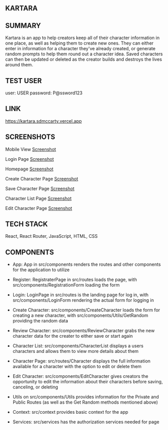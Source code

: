 ## KARTARA

## SUMMARY

Kartara is an app to help creators keep all of their character information in one place, as well as helping them to create new ones. They can either enter in information for a character they've already created, or generate random prompts to help them round out a character idea. Saved characters can then be updated or deleted as the creator builds and destroys the lives around them.

## TEST USER

user: USER
password: P@ssword123

## LINK

https://kartara.sdmccarty.vercel.app

## SCREENSHOTS

Mobile View
[Screenshot](docs/MobileView.png)

Login Page
[Screenshot](docs/Login.png)

Homepage
[Screenshot](docs/Homepage.png)

Create Character Page
[Screenshot](docs/CreateCharacter.png)

Save Character Page
[Screenshot](docs/SaveCharacter.png)

Character List Page
[Screenshot](docs/CharacterList.png)

Edit Character Page
[Screenshot](docs/EditCharacter.png)

## TECH STACK

React, React Router, JavaScript, HTML, CSS

## COMPONENTS

* App: App in src/components renders the routes and other components for the application to utilize

* Register: RegistraterPage in src/routes loads the page, with src/components/RegistrationForm loading the form

* Login: LoginPage in src/routes is the landing page for log in, with src/components/LoginForm rendering the actual form for logging in

* Create Character: src/components/CreateCharacter loads the form for creating a new character, with src/components/Utils/GetRandom providing the random data

* Review Character: src/components/ReviewCharacter grabs the new character data for the creater to either save or start again

* Character List: src/components/CharacterList displays a users characters and allows them to view more details about them

* Character Page: src/routes/Character displays the full information available for a character with the option to edit or delete them

* Edit Character: src/components/EditCharacter gives creators the opportunity to edit the information about their characters before saving, canceling, or deleting

* Utils on src/components/Utils provides information for the Private and Public Routes (as well as the Get Random methods mentioned above)

* Context: src/context provides basic context for the app

* Services: src/services has the authorization services needed for page
